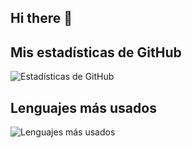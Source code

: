 ## Hi there 👋

## Mis estadísticas de GitHub

![Estadísticas de GitHub](https://github-readme-stats.vercel.app/api?username=JaimeGuzmanSantoyo&show_icons=true&theme=radical)

## Lenguajes más usados

![Lenguajes más usados](https://github-readme-stats.vercel.app/api/top-langs/?username=JaimeGuzmanSantoyo&layout=compact&theme=radical&langs_count=10)

